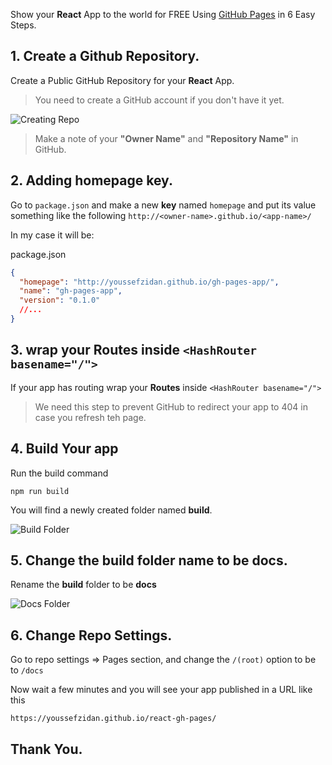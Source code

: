 Show your **React** App to the world for FREE Using [GitHub Pages](https://pages.github.com/) in 6 Easy Steps.

## 1. Create a Github Repository.
Create a Public GitHub Repository for your **React** App.

>You need to create a GitHub account if you don't have it yet.

![Creating Repo](https://dev-to-uploads.s3.amazonaws.com/uploads/articles/xkm4u5fv7h4i1qqqy55h.png)

> Make a note of your **"Owner Name"** and **"Repository Name"** in GitHub.


## 2. Adding homepage key.

Go to `package.json` and make a new **key** named `homepage` and put its value something like the following
`http://<owner-name>.github.io/<app-name>/`

In my case it will be:

package.json

```json
{
  "homepage": "http://youssefzidan.github.io/gh-pages-app/",
  "name": "gh-pages-app",
  "version": "0.1.0"
  //...
}
```

## 3. wrap your **Routes** inside `<HashRouter basename="/">`

If your app has routing wrap your **Routes** inside `<HashRouter basename="/">`

> We need this step to prevent GitHub to redirect your app to 404 in case you refresh teh page.

## 4. Build Your app

Run the build command

```
npm run build
```

You will find a newly created folder named **build**.

![Build Folder](https://dev-to-uploads.s3.amazonaws.com/uploads/articles/hzym3zmjddsa1w0hd4ap.JPG)



## 5. Change the **build** folder name to be **docs**.

Rename the **build** folder to be **docs**

![Docs Folder](https://dev-to-uploads.s3.amazonaws.com/uploads/articles/fo4eh6annau8utoqsrfw.JPG)

## 6. Change Repo Settings.

Go to repo settings => Pages section, and change the `/(root)` option to be to `/docs`


Now wait a few minutes and you will see your app published in a URL like this

```terminal
https://youssefzidan.github.io/react-gh-pages/
```

## Thank You.
